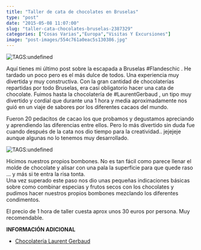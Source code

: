```yaml
---
title: "Taller de cata de chocolates en Bruselas"
type: "post"
date: "2015-05-08 11:07:00"
slug: "taller-cata-chocolates-bruselas-2387329"
categories: ["Cosas Varias","Europa","Visitas Y Excursiones"]
image: "post-images/554c761a0eac5s130386.jpg"
---
```


 ![ TAGS:undefined](post-images/554c761a0eac5s130386.jpg)

 Aquí tienes mi último post sobre la escapada a Bruselas #Flandeschic . He tardado un poco pero es el más dulce de todos. Una experiencia muy divertida y muy constructiva. Con la gran cantidad de chocolaterías repartidas por todo Bruselas, era casi obligatorio hacer una cata de chocolate. Fuimos hasta la chocolatería de #LaurentGerbaud , un tipo muy divertido y cordial que durante una 1 hora y media aproximadamente nos guió en un viaje de sabores por los diferentes cacaos del mundo.

 Fueron 20 pedacitos de cacao los que probamos y degustamos apreciando y aprendiendo las diferencias entre ellos. Pero lo más divertido sin duda fue cuando después de la cata nos dio tiempo para la creatividad.. jejejeje aunque algunas no lo tenemos muy desarrollado.

 ![ TAGS:undefined](post-images/554c7ae1110d5s69248.jpg)

 Hicimos nuestros propios bombones. No es tan fácil como parece llenar el molde de chocolate y alisar con una pala la superficie para que quede raso ... y más si te entra la risa tonta.  
 Una vez superado este paso nos dio unas pequeñas indicaciones básicas sobre como combinar especias y frutos secos con los chocolates y pudimos hacer nuestros propios bombones mezclando los diferentes condimentos.

 El precio de 1 hora de taller cuesta aprox unos 30 euros por persona. Muy recomendable.

 **INFORMACIÓN ADICIONAL**

- [ Chocolatería Laurent Gerbaud ](http://www.flandes.net/descubre-flandes/index/chocolate-belga/marcas-chocolateras/laurent-gerbaud/index.jsp)